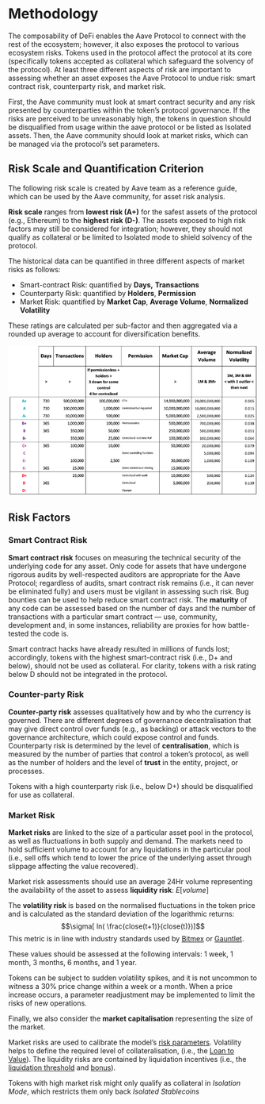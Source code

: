 # Methodology
The composability of DeFi enables the Aave Protocol to connect with the rest of the ecosystem; however, it also exposes the protocol to various ecosystem risks. Tokens used in the protocol affect the protocol at its core (specifically tokens accepted as collateral which safeguard the solvency of the protocol). At least three different aspects of risk are important to assessing whether an asset exposes the Aave Protocol to undue risk: smart contract risk, counterparty risk, and market risk.

First, the Aave community must look at smart contract security and any risk presented by counterparties within the token’s protocol governance. If the risks are perceived to be unreasonably high, the tokens in question should be disqualified from usage within the aave protocol or be listed as Isolated assets. Then, the Aave community should look at market risks, which can be managed via the protocol’s set parameters.

## Risk Scale and Quantification Criterion

The following risk scale is created by Aave team as a reference guide, which can be used by the Aave community, for asset risk analysis. 

**Risk scale** ranges from **lowest risk (A+)** for the safest assets of the protocol (e.g., Ethereum) to the **highest risk (D-)**. The assets exposed to high risk factors may still be considered for integration; however, they should not qualify as collateral or be limited to Isolated mode to shield solvency of the protocol.

The historical data can be quantified in three different aspects of market risks as follows:

- Smart-contract Risk: quantified by **Days,** **Transactions**
- Counterparty Risk: quantified by **Holders**, **Permission**
- Market Risk: quantified by **Market Cap**, **Average Volume**, **Normalized Volatility**

These ratings are calculated per sub-factor and then aggregated via a rounded up average to account for diversification benefits.

![Risk Quantification Criterion](<../.gitbook/assets/Screenshot 2020-12-02 at 14.13.08.png>)

## Risk Factors

### Smart Contract Risk

**Smart contract risk** focuses on measuring the technical security of the underlying code for any asset. Only code for assets that have undergone rigorous audits by well-respected auditors are appropriate for the Aave Protocol; regardless of audits, smart contract risk remains (i.e., it can never be eliminated fully) and users must be vigilant in assessing such risk. Bug bounties can be used to help reduce smart contract risk. The **maturity** of any code can be assessed based on the number of days and the number of transactions with a particular smart contract — use, community, development and, in some instances, reliability are proxies for how battle-tested the code is.

Smart contract hacks have already resulted in millions of funds lost; accordingly, tokens with the highest smart-contract risk (i.e., D+ and below), should not be used as collateral. For clarity, tokens with a risk rating below D should not be integrated in the protocol.

### Counter-party Risk

**Counter-party risk** assesses qualitatively how and by who the currency is governed. There are different degrees of governance decentralisation that may give direct control over funds (e.g., as backing) or attack vectors to the governance architecture, which could expose control and funds. Counterparty risk is determined by the level of **centralisation**, which is measured by the number of parties that control a token’s protocol, as well as the number of holders and the level of **trust** in the entity, project, or processes.

Tokens with a high counterparty risk (i.e., below D+) should be disqualified for use as collateral.

### Market Risk

**Market risks** are linked to the size of a particular asset pool in the protocol, as well as fluctuations in both supply and demand. The markets need to hold sufficient volume to account for any liquidations in the particular pool (i.e., sell offs which tend to lower the price of the underlying asset through slippage affecting the value recovered).

Market risk assessments should use an average 24Hr volume representing the availability of the asset to assess **liquidity risk**: *E*[*volume*]

The **volatility risk** is based on the normalised fluctuations in the token price and is calculated as the standard deviation of the logarithmic returns: $$\sigma[ ln( \frac{close(t+1)}{close(t)})]$$This metric is in line with industry standards used by [Bitmex](https://www.bitmex.com/app/index/.EVOL7D) or [Gauntlet](https://gauntlet.network/reports/CompoundMarketRiskAssessment.pdf).

These values should be assessed at the following intervals: 1 week, 1 month, 3 months, 6 months, and 1 year.

Tokens can be subject to sudden volatility spikes, and it is not uncommon to witness a 30% price change within a week or a month. When a price increase occurs, a parameter readjustment may be implemented to limit the risks of new operations. 

Finally, we also consider the **market capitalisation** representing the size of the market.

Market risks are used to calibrate the model’s [risk parameters](risk-parameters.md). Volatility helps to define the required level of collateralisation, (i.e., the [Loan to Value](risk-parameters.md#loan-to-value)). The liquidity risks are contained by liquidation incentives (i.e., the [liquidation threshold](risk-parameters.md#liquidation-threshold) and [bonus](risk-parameters.md#liquidation-bonus)).

Tokens with high market risk might only qualify as collateral in *Isolation Mode*, which restricts them only back *Isolated Stablecoins*
